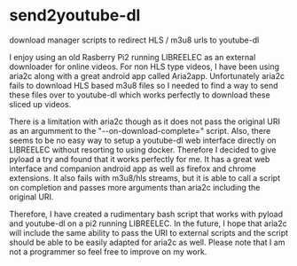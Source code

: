 # send2youtube-dl
download manager scripts to redirect HLS / m3u8 urls to youtube-dl

I enjoy using an old Rasberry Pi2 running LIBREELEC as an external downloader for online videos. For non HLS type videos, I have been using aria2c along with a great android app called Aria2app. Unfortunately aria2c fails to download HLS based m3u8 files so I needed to find a way to send these files over to youtube-dl which works perfectly to download these sliced up videos. 

There is a limitation with aria2c though as it does not pass the original URI as an argumment to the "--on-download-complete=" script. Also, there seems to be no easy way to setup a youtube-dl web interface directly on LIBREELEC without resorting to using docker. Therefore I decided to give pyload a try and found that it works perfectly for me. It has a great web interface and companion android app as well as firefox and chrome extensions. It also fails with m3u8/hls streams, but it is able to call a script on completion and passes more arguments than aria2c including the original URI.

Therefore, I have created a rudimentary bash script that works with pyload and youtube-dl on a pi2 running LIBREELEC. In the future, I hope that aria2c will include the same ability to pass the URI to external scripts and the script should be able to be easily adapted for aria2c as well. Please note that I am not a programmer so feel free to improve on my work.
